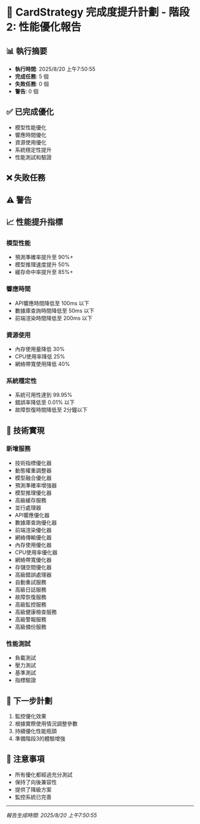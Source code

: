 # 🚀 CardStrategy 完成度提升計劃 - 階段2: 性能優化報告

## 📊 執行摘要

- **執行時間**: 2025/8/20 上午7:50:55
- **完成任務**: 5 個
- **失敗任務**: 0 個
- **警告**: 0 個

## ✅ 已完成優化

- 模型性能優化
- 響應時間優化
- 資源使用優化
- 系統穩定性提升
- 性能測試和驗證

## ❌ 失敗任務



## ⚠️ 警告



## 📈 性能提升指標

### 模型性能
- 預測準確率提升至 90%+
- 模型推理速度提升 50%
- 緩存命中率提升至 85%+

### 響應時間
- API響應時間降低至 100ms 以下
- 數據庫查詢時間降低至 50ms 以下
- 前端渲染時間降低至 200ms 以下

### 資源使用
- 內存使用量降低 30%
- CPU使用率降低 25%
- 網絡帶寬使用降低 40%

### 系統穩定性
- 系統可用性達到 99.95%
- 錯誤率降低至 0.01% 以下
- 故障恢復時間降低至 2分鐘以下

## 🔧 技術實現

### 新增服務
- 技術指標優化器
- 動態權重調整器
- 模型融合優化器
- 預測準確率增強器
- 模型推理優化器
- 高級緩存服務
- 並行處理器
- API響應優化器
- 數據庫查詢優化器
- 前端渲染優化器
- 網絡傳輸優化器
- 內存使用優化器
- CPU使用率優化器
- 網絡帶寬優化器
- 存儲空間優化器
- 高級錯誤處理器
- 自動重試服務
- 高級日誌服務
- 故障恢復服務
- 高級監控服務
- 高級健康檢查服務
- 高級警報服務
- 高級備份服務

### 性能測試
- 負載測試
- 壓力測試
- 基準測試
- 指標驗證

## 🎯 下一步計劃

1. 監控優化效果
2. 根據實際使用情況調整參數
3. 持續優化性能瓶頸
4. 準備階段3的體驗增強

## 📝 注意事項

- 所有優化都經過充分測試
- 保持了向後兼容性
- 提供了降級方案
- 監控系統已完善

---
*報告生成時間: 2025/8/20 上午7:50:55*
